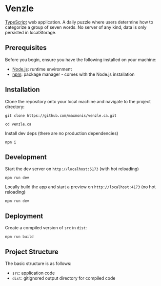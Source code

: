 # Venzle

[TypeScript](https://www.typescriptlang.org/) web application. A daily puzzle
where users determine how to categorize a group of seven words. No server of any
kind, data is only persisted in localStorage.

## Prerequisites

Before you begin, ensure you have the following installed on your machine:

- [Node.js](https://nodejs.org/): runtime environment
- [npm](https://www.npmjs.com/): package manager - comes with the Node.js
  installation

## Installation

Clone the repository onto your local machine and navigate to the project
directory:

```
git clone https://github.com/maxmonis/venzle.ca.git
```

```
cd venzle.ca
```

Install dev deps (there are no production dependencies)

```
npm i
```

## Development

Start the dev server on `http://localhost:5173` (with hot reloading)

```
npm run dev
```

Locally build the app and start a preview on `http://localhost:4173` (no hot
reloading)

```
npm run dev
```

## Deployment

Create a compiled version of `src` in `dist`:

```
npm run build
```

## Project Structure

The basic structure is as follows:

- `src`: application code
- `dist`: gitignored output directory for compiled code
